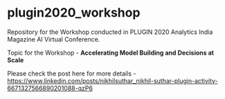 # plugin2020_workshop
Repository for the Workshop conducted in PLUGIN 2020 Analytics India Magazine AI Virtual Conference. 

Topic for the Workshop - **Accelerating Model Building and Decisions at Scale**

Please check the post here for more details - https://www.linkedin.com/posts/nikhilsuthar_nikhil-suthar-plugin-activity-6671327566890201088-qzP6
